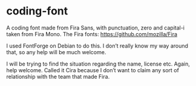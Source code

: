 coding-font
===========

A coding font made from Fira Sans, with punctuation, zero and capital-i taken from Fira Mono.
The Fira fonts: https://github.com/mozilla/Fira

I used FontForge on Debian to do this. I don’t really know my way around that, so any
help will be much welcome.

I will be trying to find the situation regarding the name, license etc. Again, help welcome.
Called it Cira because I don’t want to claim any sort of relationship with the team that made Fira.

